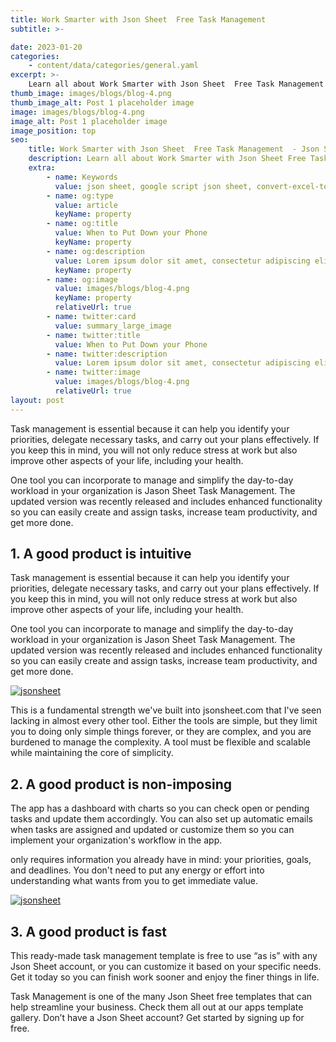 ```yaml
---
title: Work Smarter with Json Sheet  Free Task Management
subtitle: >-

date: 2023-01-20
categories:
    - content/data/categories/general.yaml
excerpt: >-
    Learn all about Work Smarter with Json Sheet  Free Task Management
thumb_image: images/blogs/blog-4.png
thumb_image_alt: Post 1 placeholder image
image: images/blogs/blog-4.png
image_alt: Post 1 placeholder image
image_position: top
seo:
    title: Work Smarter with Json Sheet  Free Task Management  - Json Sheet
    description: Learn all about Work Smarter with Json Sheet Free Task Management
    extra:
        - name: Keywords
          value: json sheet, google script json sheet, convert-excel-to-json sheet, json sheet js, google sheet to json, sheets json api, google sheet json api, json sheet builder,  json to sheet custom header, google sheet to json, json to google sheets
        - name: og:type
          value: article
          keyName: property
        - name: og:title
          value: When to Put Down your Phone
          keyName: property
        - name: og:description
          value: Lorem ipsum dolor sit amet, consectetur adipiscing elit
          keyName: property
        - name: og:image
          value: images/blogs/blog-4.png
          keyName: property
          relativeUrl: true
        - name: twitter:card
          value: summary_large_image
        - name: twitter:title
          value: When to Put Down your Phone
        - name: twitter:description
          value: Lorem ipsum dolor sit amet, consectetur adipiscing elit
        - name: twitter:image
          value: images/blogs/blog-4.png
          relativeUrl: true
layout: post
---
```


Task management is essential because it can help you identify your priorities, delegate necessary tasks, and carry out your plans effectively. If you keep this in mind, you will not only reduce stress at work but also improve other aspects of your life, including your health.

One tool you can incorporate to manage and simplify the day-to-day workload in your organization is Jason Sheet Task Management. The updated version was recently released and includes enhanced functionality so you can easily create and assign tasks, increase team productivity, and get more done.


## 1. A good product is intuitive

Task management is essential because it can help you identify your priorities, delegate necessary tasks, and carry out your plans effectively. If you keep this in mind, you will not only reduce stress at work but also improve other aspects of your life, including your health.

One tool you can incorporate to manage and simplify the day-to-day workload in your organization is Jason Sheet Task Management. The updated version was recently released and includes enhanced functionality so you can easily create and assign tasks, increase team productivity, and get more done.

<a href="https://jsonsheet.com/" >![jsonsheet](/images/blogs/blog-4-1.png)</a>

This is a fundamental strength we've built into jsonsheet.com that I've seen lacking in almost every other  tool. Either the tools are simple, but they limit you to doing only simple things forever, or they are complex, and you are burdened to manage the complexity. A tool must be flexible and scalable while maintaining the core of simplicity.

## 2. A good product is non-imposing

The app has a dashboard with charts so you can check open or pending tasks and update them accordingly. You can also set up automatic emails when tasks are assigned and updated or customize them so you can implement your organization's workflow in the app.

 only requires information you already have in mind: your priorities, goals, and deadlines. You don't need to put any energy or effort into understanding what wants from you to get immediate value.

<a href="https://jsonsheet.com/" >![jsonsheet](/images/blogs/blog-4-2.png)</a>

## 3. A good product is fast

This ready-made task management template is free to use “as is” with any Json Sheet account, or you can customize it based on your specific needs. Get it today so you can finish work sooner and enjoy the finer things in life.

Task Management is one of the many Json Sheet free templates that can help streamline your business. Check them all out at our apps template gallery. Don’t have a Json Sheet account? Get started by signing up for free.

